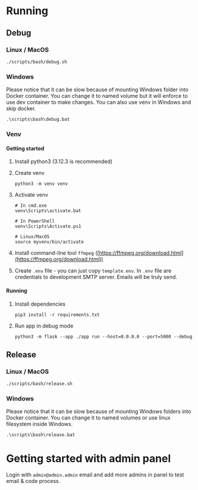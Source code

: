 # Running
## Debug
### Linux / MacOS

   ```commandline
   ./scripts/bash/debug.sh
   ```

### Windows
Please notice that it can be slow because of mounting Windows folder into Docker container. You can change it to named volume but it will enforce to use dev container to make changes. You can also use venv in Windows and skip docker.

   ```commandline
   .\scripts\bash\debug.bat
   ```

### Venv
#### Getting started
1. Install python3 (3.12.3 is recommended)
2. Create venv

   ```commandline
   python3 -m venv venv
   ```
3. Activate venv

   ```commandline
   # In cmd.exe
   venv\Scripts\activate.bat
   
   # In PowerShell
   venv\Scripts\Activate.ps1

   # Linux/MacOS
   source myvenv/bin/activate
   ```

4. Install command-line tool `ffmpeg` ([https://ffmpeg.org/download.html](https://ffmpeg.org/download.html))
5. Create `.env` file - you can just copy `template.env`. In `.env` file are credentials to development SMTP server. Emails will be truly send. 

#### Running
1. Install dependencies

   ```commandline
   pip3 install -r requirements.txt
   ```
2. Run app in debug mode

   ```commandline
   python3 -m flask --app ./app run --host=0.0.0.0 --port=5000 --debug
   ```

## Release
### Linux / MacOS

   ```commandline
   ./scripts/bash/release.sh
   ```

### Windows
Please notice that it can be slow because of mounting Windows folders into Docker container. You can change it to named volumes or use linux filesystem inside Windows.

   ```commandline
   .\scripts\bash\release.bat
   ```

# Getting started with admin panel
Login with `admin@admin.admin` email and add more admins in panel to test email & code process.
